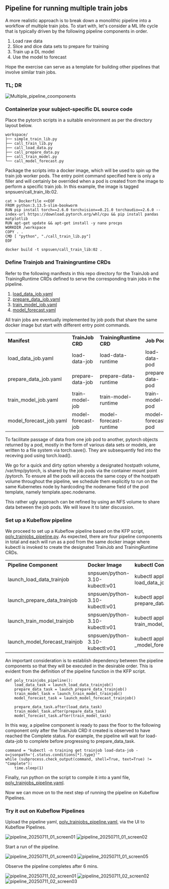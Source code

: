 ## Pipeline for running multiple train jobs

A more realistic approach is to break down a monolithic pipeline into a workflow of multiple train jobs. To start with, let's consider a ML life cycle that is typically driven by the following pipeline components in order.
1. Load raw data
2. Slice and dice data sets to prepare for training
3. Train up a DL model
4. Use the model to forecast

Hope the exercise can serve as a template for building other pipelines that involve similar train jobs. 

### TL; DR

![Multiple_pipeline_coomponents](multiple_pipeline_components.png)

### Containerize your subject-specific DL source code

Place the pytorch scripts in a suitable environment as per the directory layout below.
```
workspace/
├── simple_train_lib.py
├── call_train_lib.py
├── call_load_data.py
├── call_prepare_data.py
├── call_train_model.py
└── call_model_forecast.py
```

Package the scripts into a docker image, which will be used to spin up the train job worker pods. The entry point command specified here is only a filler and will certainly be overrided when a pod is created from the image to perform a specific train job. In this example, the image is tagged snpsuen/call_train_lib:02.
```
cat > Dockerfile <<EOF
FROM python:3.13.5-slim-bookworm
RUN pip install torch==2.6.0 torchvision==0.21.0 torchaudio==2.6.0 --index-url https://download.pytorch.org/whl/cpu && pip install pandas matplotlib
RUN apt-get update && apt-get install -y nano procps
WORKDIR /workspace
COPY . .
CMD [ "python", "./call_train_lib.py"]
EOF

docker build -t snpsuen/call_train_lib:02 .
```

### Define Trainjob and Trainingruntime CRDs

Refer to the following manifests in this repo directory for the TrainJob and TrainingRuntime CRDs defined to serve the corresponding train jobs in the pipeline.
1. [load_data_job.yaml](load_data_job.yaml)
2. [prepare_data_job.yaml](prepare_data_job.yaml)
3. [train_model_job.yaml](train_model_job.yaml)
4. [model_forecast.yaml](model_forecast.yaml)

All train jobs are eventually implemented by job pods that share the same docker image but start with different entry point commands.
<table>
	<tr>
		<th scope="col" align="left">Manifest</th>
		<th scope="col" align="left">TrainJob CRD</th>
		<th scope="col" align="left">TrainingRuntime CRD</th>
		<th scope="col" align="left">Job Pod</th>
		<th scope="col" align="left">Docker Image</th>
		<th scope="col" align="left">Entry Point Command</th>
	</tr>
	<tr>
		<td align="left">load_data_job.yaml</td>
		<td align="left">load-data-job</td>
		<td align="left">load-data-runtime</td>
		<td align="left">load-data-pod</td>
		<td align="left">snpsuen/call_train_lib:02</td>
		<td align="left">python ./call_load_data.py</td>			
	</tr>
	<tr>
		<td align="left">prepare_data_job.yaml</td>
		<td align="left">prepare-data-job</td>
		<td align="left">prepare-data-runtime</td>
		<td align="left">prepare-data-pod</td>
		<td align="left">snpsuen/call_train_lib:02</td>
		<td align="left">python ./call_prepare_data.py</td>
	</tr>
	<tr>
		<td align="left">train_model_job.yaml</td>
		<td align="left">train-model-job</td>
		<td align="left">train-model-runtime</td>
		<td align="left">train-model-pod</td>
		<td align="left">snpsuen/call_train_lib:02</td>
		<td align="left">python ./call_train_model.py</td>
	</tr>
	<tr>
		<td align="left">model_forecast_job.yaml</td>
		<td align="left">model-forecast-job</td>
		<td align="left">model-forecast-runtime</td>
		<td align="left">model-forecast-pod</td>
		<td align="left">snpsuen/call_train_lib:02</td>
		<td align="left">python ./call_model_forecast.py</td>
	</tr>
</table>

To facilitate passage of data from one job pod to another, pytorch objects returned by a pod, mostly in the form of various data sets or models, are written to a file system via torch.save(). They are subsequently fed into the receving pod using torch.load().

We go for a quick and dirty option whereby a designated hostpath volume, /var/tmp/pytorch, is shared by the job pods via the container mount point /pytorch. To ensure all the pods will access the same copy of the hostpath volume throughout the pipeline, we schedule them explicitly to run on the same Kubernetes node by hardcoding the nodename field of the pod template, namely template.spec.nodename. 

This rather ugly approach can be refined by using an NFS volume to share data between the job pods. We will leave it to later discussion.

### Set up a Kubeflow pipeline

We proceed to set up a Kubeflow pipeline based on the KFP script, [poly_trainjobs_pipeline.py](poly_trainjobs_pipeline.py). As expected, there are four pipeline components in total and each will run as a pod from the same docker image where kubectl is invoked to create the designated TrainJob and TrainingRuntime CRDs.

<table>
	<tr>
		<th scope="col" align="left">Pipeline Component</th>
		<th scope="col" align="left">Docker Image</th>
		<th scope="col" align="left">kubectl Command</th>
	</tr>
	<tr>
		<td align="left">launch_load_data_trainjob</td>
		<td align="left">snpsuen/python-3.10-kubectl:v01</td>
		<td align="left">kubectl apply -f load_data_job.yaml</td>			
	</tr>
	<tr>
		<td align="left">launch_prepare_data_trainjob</td>
		<td align="left">snpsuen/python-3.10-kubectl:v01</td>
		<td align="left">kubectl apply -f prepare_data_job.yaml</td>
	</tr>
	<tr>
		<td align="left">launch_train_model_trainjob</td>
		<td align="left">snpsuen/python-3.10-kubectl:v01</td>
		<td align="left">kubectl apply -f train_model_job.yaml</td>
	</tr>
	<tr>
		<td align="left">launch_model_forecast_trainjob</td>
		<td align="left">snpsuen/python-3.10-kubectl:v01</td>
		<td align="left">kubectl apply -f _model_forecast_job.yaml</td>
	</tr>
</table>

An important consideration is to establish dependency between the pipeline components so that they will be executed in the desirable order. This is evident from the definition of the pipeline function in the KFP script.
```
def poly_trainjobs_pipeline():
    load_data_task = launch_load_data_trainjob()
    prepare_data_task = launch_prepare_data_trainjob()
    train_model_task = launch_train_model_trainjob()
    model_forecast_task = launch_model_forecast_trainjob()

    prepare_data_task.after(load_data_task)
    train_model_task.after(prepare_data_task)
    model_forecast_task.after(train_model_task)
```

In this way, a pipeline component is ready to pass the floor to the following component only after the TrainJob CRD it created is observed to have reached the Complete status. For example, the pipeline will wait for load-data-job to complete before progressing to prepare_data_task.
```
command = "kubectl -n training get trainjob load-data-job -o=jsonpath='{.status.conditions[*].type}'"
while (subprocess.check_output(command, shell=True, text=True) != "Complete"):
	time.sleep(1)
```
Finally, run python on the script to compile it into a yaml file, [poly_trainjobs_pipeline.yaml](poly_trainjobs_pipeline.yaml).

Now we can move on to the next step of running the pipeline on Kubeflow Pipelines.

### Try it out on Kubeflow Pipelines

Upload the pipeline yaml, [poly_trainjobs_pipeline.yaml](poly_trainjobs_pipeline.yaml), via the UI to Kubeflow Pipelines.

![pipeline_20250711_01_screen01](pipeline_20250711_01_screen01.PNG)
![pipeline_20250711_01_screen02](pipeline_20250711_01_screen02.PNG)

Start a run of the pipeline.

![pipeline_20250711_01_screen03](pipeline_20250711_01_screen03.PNG)
![pipeline_20250711_01_screen05](pipeline_20250711_01_screen05.PNG)

Observe the pipeline completes after 6 mins.

![pipeline_20250711_02_screen01](pipeline_20250711_02_screen01.PNG)
![pipeline_20250711_02_screen02](pipeline_20250711_02_screen02.PNG)
![pipeline_20250711_02_screen03](pipeline_20250711_02_screen03.PNG)



